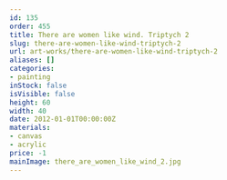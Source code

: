 ```yaml
---
id: 135
order: 455
title: There are women like wind. Triptych 2
slug: there-are-women-like-wind-triptych-2
url: art-works/there-are-women-like-wind-triptych-2
aliases: []
categories:
- painting
inStock: false
isVisible: false
height: 60
width: 40
date: 2012-01-01T00:00:00Z
materials:
- canvas
- acrylic
price: -1
mainImage: there_are_women_like_wind_2.jpg
---
```

